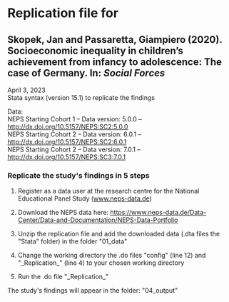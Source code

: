 # Replication file for 
## Skopek, Jan and Passaretta, Giampiero (2020). Socioeconomic inequality in children’s achievement from infancy to adolescence: The case of Germany. In: _Social Forces_

April 3, 2023   
Stata syntax (version 15.1) to replicate the findings

Data:   
NEPS Starting Cohort 1 – Data version: 5.0.0 – http://dx.doi.org/10.5157/NEPS:SC2:5.0.0   
NEPS Starting Cohort 2 – Data version: 6.0.1 – http://dx.doi.org/10.5157/NEPS:SC2:6.0.1   
NEPS Starting Cohort 2 – Data version: 7.0.1 – http://dx.doi.org/10.5157/NEPS:SC3:7.0.1   

### Replicate the study's findings in 5 steps

1. Register as a data user at the research centre for the National Educational Panel Study (www.neps-data.de)
	
2. Download the NEPS data here: https://www.neps-data.de/Data-Center/Data-and-Documentation/NEPS-Data-Portfolio

3. Unzip the replication file and add the downloaded data (.dta files the "Stata" folder) in the folder "01_data"

4. Change the working directory the .do files "config" (line 12) and "\_Replication_\" (line 4) to your chosen working directory

5. Run the .do file "\_Replication_\"

The study's findings will appear in the folder: "04_output"
